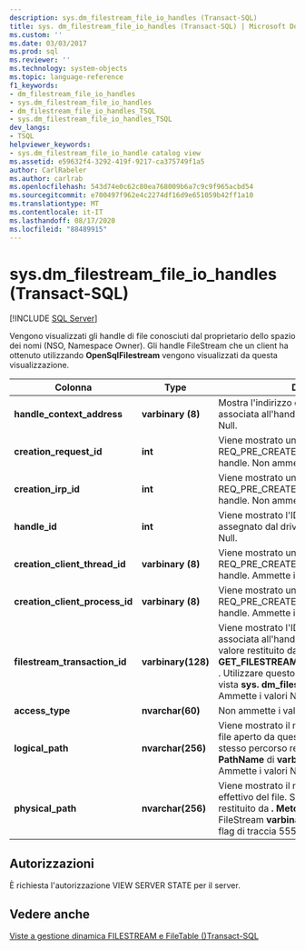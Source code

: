 ```yaml
---
description: sys.dm_filestream_file_io_handles (Transact-SQL)
title: sys. dm_filestream_file_io_handles (Transact-SQL) | Microsoft Docs
ms.custom: ''
ms.date: 03/03/2017
ms.prod: sql
ms.reviewer: ''
ms.technology: system-objects
ms.topic: language-reference
f1_keywords:
- dm_filestream_file_io_handles
- sys.dm_filestream_file_io_handles
- dm_filestream_file_io_handles_TSQL
- sys.dm_filestream_file_io_handles_TSQL
dev_langs:
- TSQL
helpviewer_keywords:
- sys.dm_filestream_file_io_handle catalog view
ms.assetid: e59632f4-3292-419f-9217-ca375749f1a5
author: CarlRabeler
ms.author: carlrab
ms.openlocfilehash: 543d74e0c62c80ea768009b6a7c9c9f965acbd54
ms.sourcegitcommit: e700497f962e4c2274df16d9e651059b42ff1a10
ms.translationtype: MT
ms.contentlocale: it-IT
ms.lasthandoff: 08/17/2020
ms.locfileid: "88489915"
---
```

# <a name="sysdm_filestream_file_io_handles-transact-sql"></a>sys.dm_filestream_file_io_handles (Transact-SQL)
[!INCLUDE [SQL Server](../../includes/applies-to-version/sqlserver.md)]

  Vengono visualizzati gli handle di file conosciuti dal proprietario dello spazio dei nomi (NSO, Namespace Owner). Gli handle FileStream che un client ha ottenuto utilizzando **OpenSqlFilestream** vengono visualizzati da questa visualizzazione.  
  
|Colonna|Type|Descrizione|  
|------------|----------|-----------------|  
|**handle_context_address**|**varbinary (8)**|Mostra l'indirizzo della struttura NSO interna associata all'handle del client. Ammette i valori Null.|  
|**creation_request_id**|**int**|Viene mostrato un campo della richiesta di I/O REQ_PRE_CREATE utilizzata per creare questo handle. Non ammette i valori Null.|  
|**creation_irp_id**|**int**|Viene mostrato un campo della richiesta di I/O REQ_PRE_CREATE utilizzata per creare questo handle. Non ammette i valori Null|  
|**handle_id**|**int**|Viene mostrato l'ID univoco di questo handle assegnato dal driver. Non ammette i valori Null.|  
|**creation_client_thread_id**|**varbinary (8)**|Viene mostrato un campo della richiesta di I/O REQ_PRE_CREATE utilizzata per creare questo handle. Ammette i valori Null.|  
|**creation_client_process_id**|**varbinary (8)**|Viene mostrato un campo della richiesta di I/O REQ_PRE_CREATE utilizzata per creare questo handle. Ammette i valori Null.|  
|**filestream_transaction_id**|**varbinary(128)**|Viene mostrato l'ID della transazione associata all'handle specificato. Si tratta del valore restituito dalla funzione **GET_FILESTREAM_TRANSACTION_CONTEXT** . Utilizzare questo campo per aggiungere la vista **sys. dm_filestream_file_io_requests** . Ammette i valori Null.|  
|**access_type**|**nvarchar(60)**|Non ammette i valori Null.|  
|**logical_path**|**nvarchar(256)**|Viene mostrato il nome del percorso logico del file aperto da questo handle. Si tratta dello stesso percorso restituito da **. Metodo PathName** di **varbinary**(**Max**) FileStream. Ammette i valori Null.|  
|**physical_path**|**nvarchar(256)**|Viene mostrato il nome del percorso NTFS effettivo del file. Si tratta dello stesso percorso restituito da **. Metodo PhysicalPathName** del FileStream **varbinary**(**Max**). Viene abilitato dal flag di traccia 5556. Ammette i valori Null.|  
  
## <a name="permissions"></a>Autorizzazioni  
 È richiesta l'autorizzazione VIEW SERVER STATE per il server.  
  
## <a name="see-also"></a>Vedere anche  
 [Viste a gestione dinamica FILESTREAM e FileTable &#40;&#41;Transact-SQL ](../../relational-databases/system-dynamic-management-views/filestream-and-filetable-dynamic-management-views-transact-sql.md)  
  
  
